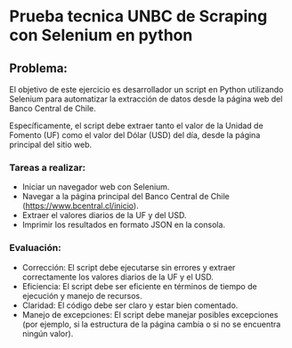 # Prueba tecnica UNBC de Scraping con Selenium en python
## Problema:
El objetivo de este ejercicio es desarrollador un script en Python utilizando Selenium para automatizar la  extracción de datos desde la página web del Banco Central de Chile.

Específicamente, el script debe extraer tanto el valor de la Unidad de Fomento (UF) como el valor del Dólar (USD) del día, desde la página principal del sitio web.

### Tareas a realizar:
+ Iniciar un navegador web con Selenium.
+ Navegar a la página principal del Banco Central de Chile (https://www.bcentral.cl/inicio).
+ Extraer el valores diarios de la UF y del USD.
+ Imprimir los resultados en formato JSON en la consola.

### Evaluación:
+ Corrección: El script debe ejecutarse sin errores y extraer correctamente los valores diarios de la UF y el USD.
+ Eficiencia: El script debe ser eficiente en términos de tiempo de ejecución y manejo de recursos.
+ Claridad: El código debe ser claro y estar bien comentado.
+ Manejo de excepciones: El script debe manejar posibles excepciones (por ejemplo, si la estructura de la página cambia o si no se encuentra ningún valor).

